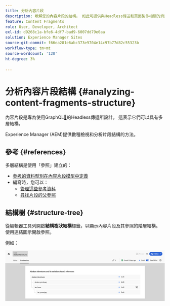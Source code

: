 ```yaml
---
title: 分析內容片段
description: 瞭解您的內容片段的結構。 如此可提供與Headless傳送和頁面製作相關的資訊。
feature: Content Fragments
role: User, Developer, Architect
exl-id: d9268c1a-bfe6-4df7-bad9-6007dd79e0aa
solution: Experience Manager Sites
source-git-commit: f66ea281e6abc373e9704e14c97b77d82c55323b
workflow-type: tm+mt
source-wordcount: '128'
ht-degree: 3%

---
```


# 分析內容片段結構 {#analyzing-content-fragments-structure}

內容片段是專為使用GraphQL[&#128279;](/help/sites-cloud/administering/content-fragments/content-delivery-with-graphql.md)的Headless傳遞所設計。 這表示它們可以具有多層結構。

Experience Manager (AEM)提供數種檢視和分析片段結構的方法。

## 參考 {#references}

多層結構是使用「參照」建立的：

* [參考的資料型別在內容片段模型中定義](/help/sites-cloud/administering/content-fragments/content-fragment-models.md#using-references-to-form-nested-content)
* 編寫時，您可以：
   * [管理這些參考資料](/help/sites-cloud/administering/content-fragments/authoring.md##manage-references)
   * [尋找片段的父參照](/help/sites-cloud/administering/content-fragments/managing.md#parent-references-fragment)

## 結構樹 {#structure-tree}

從編輯器工具列開啟&#x200B;**結構樹狀結構**&#x200B;標籤，以顯示內容片段及其參照的階層結構。 使用連結圖示開啟參照。

例如：

![內容片段編輯器 — 結構樹狀結構](assets/cf-authoring-structure-tree.png)
